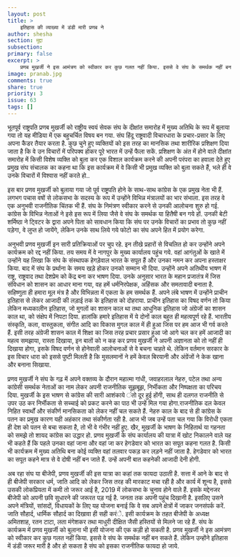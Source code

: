 ```yaml
---
layout: post
title: >
    इतिहास की व्याख्या में डंडी मारी प्रणब ने
author: shesha
section: मुद्दा
subsection:
primary: false
excerpt: >
    प्रणब मुखर्जी ने इस आमंत्रण को स्वीकार कर कुछ गलत नहीं किया. इससे वे संघ के समर्थक नहीं बन सकते हैं. लेकिन उन्होंने इतिहास में डंडी जरूर मारी है और हो सकता है संघ को इसका राजनीतिक फायदा हो जाये.
image: pranab.jpg
comments: true
share: true
priority: 3
issue: 63
tags: []
---
```


भूतपूर्व राष्ट्रपति प्रणब मुखर्जी को राष्ट्रीय स्वयं सेवक संघ के दीक्षांत समारोह में मुख्य अतिथि के रूप में बुलाया गया तो यह मीडिया में एक बहुचर्चित विषय बन गया. संघ हिंदू राष्ट्रवादी विचारधारा के प्रचार-प्रसार के लिए अपना कैडर तैयार करता है. कुछ चुने हुए व्यक्तियों को इस तरह का मानसिक तथा शारीरिक प्रशिक्षण दिया जाता है कि वे उन विचारों में परिपक्व होकर पूरे भारत में उन्हें फैला सकें. प्रशिक्षण के अंत में होने वाले दीक्षांत समारोह में किसी विशेष व्यक्ति को बुला कर एक विशाल कार्यक्रम करने की अपनी परंपरा का हवाला देते हुए प्रमुख संघ संचालक का कहना था कि इस कार्यक्रम में वे किसी भी प्रमुख व्यक्ति को बुला सकते हैं, भले ही वे उनके विचारों में विश्वास नहीं करते हो..

इस बार प्रणव मुखर्जी को बुलाया गया जो पूर्व राष्ट्रपति होने के साथ-साथ कांग्रेस के एक प्रमुख नेता भी हैं. लगभग पचास वषों से लोकसभा के सदस्य के रूप में उन्होंने विभिन्न मंत्रालयों का भार संभाला. इस तरह वे एक अनुभवी राजनीतिक चिंतक भी हैं. संघ के निमंत्रण स्वीकार करने से उनकी आलोचना शुरु हो गई. कांग्रेस के विभिन्न नेताओं ने इसे इस रूप में लिया जैसे वे संघ के समर्थक या हितैषी बन गये हों. उनकी बेटी शर्मिष्ठा ने ट्विटर के द्वारा अपने पिता को सावधान किया कि संघ पर उनके विचारों का प्रभाव तो कुछ नहीं पड़ेगा, वे लुप्त हो जायेंगे, लेकिन उनके साथ लिये गये फोटो का संघ अपने हित में प्रयोग करेगा.

अनुभवी प्रणव मुखर्जी इन सारी प्रतिक्रियाओं पर चुप रहे. इन तीखे प्रहारों से विचलित हो कर उन्होंने अपने कार्यक्रम को रद्द नहीं किया. तय समय में वे नागपुर के मुख्य कार्यालय पहुंच गये. वहां आगंतुओं के खाते में उन्होंने यह लिखा कि संघ के संस्थापक हेगड़ेवाल भारत के सपूत हैं और उनका नमन कर अपना हस्ताक्षर किया. बाद में संघ के प्रर्थाना के समय खड़े होकर उनको सम्मान भी दिया. उन्होंने अपने अतिथीय भाषण में राष्ट्र, राष्ट्रवाद तथा देशप्रेम को केंद्र बना कर भाषण दिया. उनके अनुसार भारत के महान प्रजातंत्र में जिस संविधान को शासन का आधार माना गया, वह हमें धर्मनिरपेक्षक, अहिंसक और समतावादी बनाता है. सहिष्णुता ही हमारा मूल मंत्र है और विभिन्नता में एकता के हम समर्थक हैं. अपने लंबे भाषण में उन्होंने प्राचीन इतिहास से लेकर आजादी की लड़ाई तक के इतिहास को दोहराया. प्राचीन इतिहास का विषद वर्णन तो किया लेकिन मध्यकालीन इतिहास, जो मुगलों का शासन काल था तथा आधुनिक इतिहास जो अंग्रेजों का शासन काल था, को संक्षेप में निपटा दिया. हालांकि हमारे इतिहास में ये दोनों काल बहुत ही महत्वपूर्ण रहे हैं. भारतीय संस्कृति, कला, वास्तुकला, संगीत आदि का विकास मुगल काल में ही हुआ जिस पर हम आज भी गर्व करते हैं. इसी तरह अंग्रेजी शासन काल में शिक्षा का जिस तरह प्रचार प्रसार हुआ जो आगे चल कर हमें आजादी का महत्व समझाया, रास्ता दिखाया, इन बातों को न कह कर प्रणव मुखर्जी ने अपनी अज्ञानता को तो नहीं ही दिखाया होगा, इसके विषद वर्णन से होनेवाली आलोचनाओं से वे बचना चाहते थे. लेकिन वर्तमान सरकार के इस विचार धारा को इससे पुष्टी मिलती है कि मुसलमानों ने हमें केवल बिरयानी और अंग्रेंजों ने केक खाना और बनाना सिखाया.

प्रणव मुखर्जी ने संघ के गढ़ में अपने वक्तव्य के दौरान महात्मा गांधी, जवाहरलाल नेहरु, पटेल तथा अन्य कांग्रेसी समर्थक नेताओं का नाम लेकर अपनी राजनीतिक सूझबूझ, निर्भीकता और निष्पक्षता का परिचय दिया. मुखर्जी के इस भाषण से कांग्रेस की सारी आशंकाये ंतो दूर हुई होंगी, साथ ही दलगत राजनीति से उपर उठ कर निर्भीकता से सच्चाई को प्रकट करने का पाठ भी उन्हें मिल गया होगा.राजनीतिक दल केवल निहित स्वार्थों और संकीर्ण मानसिकता को लेकर नहीं चल सकते हैं. नेहरु काल के बाद से ही कांग्रेस के पतन का प्रमुख कारण यही अहंकार तथा संकीर्णता रही है. आज भी जब उन्हें पता चल गया कि विरोधी एकता ही देश को पतन से बचा सकता है, तो भी वे गंभीर नहीं हुए. खैर, मुखर्जी के भाषण के निहितार्थ या गहनता को समझे तो शायद कांग्रेस का उद्धार हो. प्रणव मुखर्जी के संघ कार्यालय की यात्रा में खोट निकालने वाले यह भी कहते हैं कि पहले उनका वहां जाना और वहां जा कर हेगडेवार को भारत का सपूत कहना गलत है. किसी भी कार्यक्रम में मुख्य अतिथि बना कोई व्यक्ति वहां तलवार पकड़ कर लड़ने नहीं जाता है. हेगडेवार को भारत का सपूत कहने मात्र से वे दोषी नहीं बन जाते हैं. उन्हें अपनी बात कहनेकी आजादी देनी होगी.

अब रहा संघ या बीजेपी, प्रणव मुखर्जी की इस यात्रा का कहां तक फायदा उठाती है. सत्ता में आने के बाद से ही बीजेपी सरकार धर्म, जाति आदि को लेकर जिस तरह की मारकाट मचा रही है और कार्य में शून्य है, इससे उसकी लोकप्रियता में कमी तो जरूर आई है, 2019 में लोकसभा के चुनाव होने वाले हैं. इसके मद्देनजर बीजेपी को अपनी छवि सुधारने की जरूरत पड़ गई है. जनता तक अपनी पहुंच दिखानी है. इसलिए उसने अपने मंत्रियों, सांसदों, विधायकों के लिए यह योजना बनाई कि वे सब अपने क्षेत्रों में जाकर जनसंपर्क करें. जाति सौहार्द, धार्मिक सौहार्द का दिखावा ही सही करंे. इसी कार्यक्रम के तहत बीजेपी के अध्यक्ष अमितशाह, रतन टाटा, लता मंगेशकर तथा माधुरी दीक्षित जैसी हस्तियों से मिलने जा रहे हैं. संघ के कार्यक्रम में प्रणव मुखर्जी को बुलाना भी इसी योजना की एक कड़ी हो सकती है. प्रणव मुखर्जी ने इस आमंत्रण को स्वीकार कर कुछ गलत नहीं किया. इससे वे संघ के समर्थक नहीं बन सकते हैं. लेकिन उन्होंने इतिहास में डंडी जरूर मारी है और हो सकता है संघ को इसका राजनीतिक फायदा हो जाये.